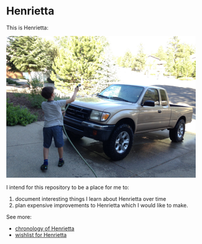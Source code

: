 # Henrietta

This is Henrietta:

![](Henrietta.JPG)

I intend for this repository to be a place for me to:

1. document interesting things I learn about Henrietta over time
2. plan expensive improvements to Henrietta which I would like to make.

See more:

* [chronology of Henrietta](chronology.md)
* [wishlist for Henrietta](wishlist.md)
